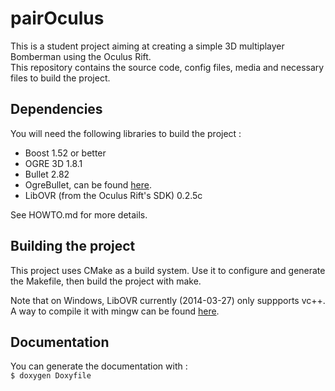 # pairOculus
This is a student project aiming at creating a simple 3D multiplayer Bomberman using the Oculus Rift.  
This repository contains the source code, config files, media and necessary files to build the project.

## Dependencies
You will need the following libraries to build the project :
* Boost 1.52 or better
* OGRE 3D 1.8.1
* Bullet 2.82
* OgreBullet, can be found [here](https://bitbucket.org/alexeyknyshev/ogrebullet).
* LibOVR (from the Oculus Rift's SDK) 0.2.5c

See HOWTO.md for more details.

## Building the project
This project uses CMake as a build system. Use it to configure and generate the Makefile, then build the project with make.

Note that on Windows, LibOVR currently (2014-03-27) only suppports vc++.  
A way to compile it with mingw can be found [here](https://developer.oculusvr.com/forums/viewtopic.php?t=2282).

## Documentation
You can generate the documentation with :  
`$ doxygen Doxyfile`
